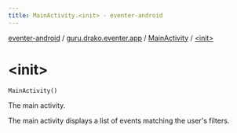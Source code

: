 ```yaml
---
title: MainActivity.<init> - eventer-android
---
```


[eventer-android](../../index.html) / [guru.drako.eventer.app](../index.html) / [MainActivity](index.html) / [&lt;init&gt;](./-init-.html)

# &lt;init&gt;

`MainActivity()`

The main activity.

The main activity displays a list of events matching the user's filters.

